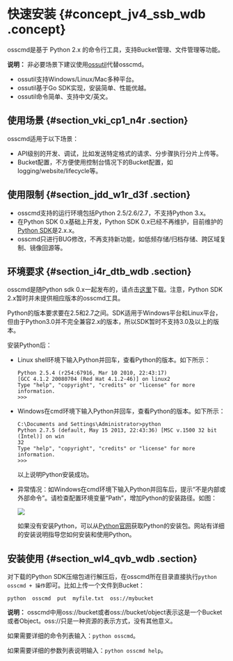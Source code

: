 # 快速安装 {#concept_jv4_ssb_wdb .concept}

osscmd是基于 Python 2.x 的命令行工具，支持Bucket管理、文件管理等功能。

**说明：** 非必要场景下建议使用[ossutil](cn.zh-CN/常用工具/命令行工具ossutil/快速开始.md#)代替osscmd。

-   ossutil支持Windows/Linux/Mac多种平台。
-   ossutil基于Go SDK实现，安装简单、性能优越。
-   ossutil命令简单、支持中文/英文。

## 使用场景 {#section_vki_cp1_n4r .section}

osscmd适用于以下场景：

-   API级别的开发、调试，比如发送特定格式的请求、分步骤执行分片上传等。
-   Bucket配置，不方便使用控制台情况下的Bucket配置，如logging/website/lifecycle等。

## 使用限制 {#section_jdd_w1r_d3f .section}

-   osscmd支持的运行环境包括Python 2.5/2.6/2.7，不支持Python 3.x。
-   在Python SDK 0.x基础上开发，Python SDK 0.x已经不再维护，目前维护的[Python SDK](https://help.aliyun.com/document_detail/32026.html)是2.x.x。
-   osscmd只进行BUG修改，不再支持新功能，如低频存储/归档存储、跨区域复制、镜像回源等。

## 环境要求 {#section_i4r_dtb_wdb .section}

osscmd是随Python sdk 0.x一起发布的，请点击[这里](https://help.aliyun.com/document_detail/32171.html)下载。注意，Python SDK 2.x暂时并未提供相应版本的osscmd工具。

Python的版本要求要在2.5和2.7之间。SDK适用于Windows平台和Linux平台，但由于Python3.0并不完全兼容2.x的版本，所以SDK暂时不支持3.0及以上的版本。

安装Python后：

-   Linux shell环境下输入Python并回车，查看Python的版本。如下所示：

    ``` {#codeblock_vh4_82e_cnd}
    Python 2.5.4 (r254:67916, Mar 10 2010, 22:43:17) 
    [GCC 4.1.2 20080704 (Red Hat 4.1.2-46)] on linux2
    Type "help", "copyright", "credits" or "license" for more information.
    >>>
    ```

-   Windows在cmd环境下输入Python并回车，查看Python的版本。如下所示：

    ``` {#codeblock_422_pgk_eot}
    C:\Documents and Settings\Administrator>python
    Python 2.7.5 (default, May 15 2013, 22:43:36) [MSC v.1500 32 bit (Intel)] on win
    32
    Type "help", "copyright", "credits" or "license" for more information.
    >>>
    ```

    以上说明Python安装成功。

-   异常情况：如Windows在cmd环境下输入Python并回车后，提示“不是内部或外部命令”。请检查配置环境变量“Path”，增加Python的安装路径。如图：

    ![](http://static-aliyun-doc.oss-cn-hangzhou.aliyuncs.com/assets/img/4874/15598064602850_zh-CN.jpg)

    如果没有安装Python，可以从[Python官网](http://www.python.org/)获取Python的安装包。网站有详细的安装说明指导您如何安装和使用Python。


## 安装使用 {#section_wl4_qvb_wdb .section}

对下载的Python SDK压缩包进行解压后，在osscmd所在目录直接执行`python osscmd + 操作`即可。比如上传一个文件到Bucket：

``` {#codeblock_xw4_g5l_md9}
python  osscmd  put  myfile.txt  oss://mybucket
```

**说明：** osscmd中用oss://bucket或者oss://bucket/object表示这是一个Bucket或者Object。oss://只是一种资源的表示方式，没有其他意义。

如果需要详细的命令列表输入：`python osscmd`。

如果需要详细的参数列表说明输入：`python osscmd help`。

